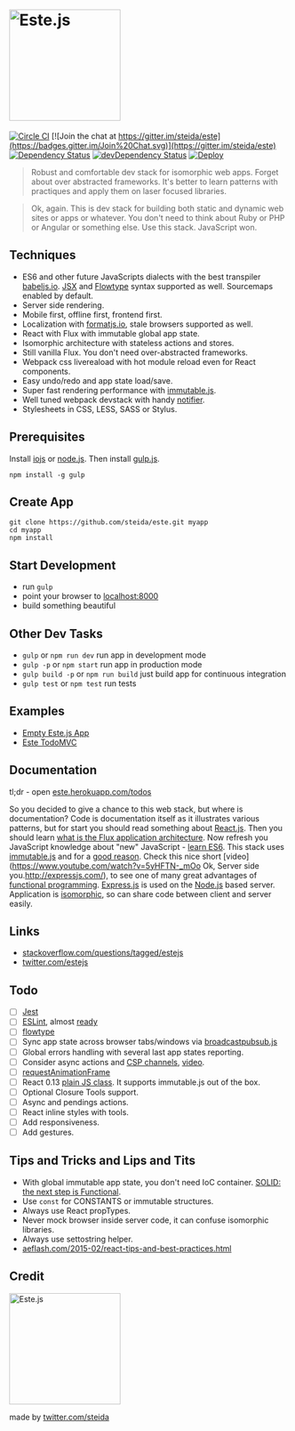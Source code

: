 # <a href="https://este.herokuapp.com/"><img alt="Este.js" src="https://cloud.githubusercontent.com/assets/66249/6515265/b91f0fb8-c388-11e4-857e-c90902e0b7a1.png" width="200"></a>

[![Circle CI](https://circleci.com/gh/steida/este.svg?style=svg)](https://circleci.com/gh/steida/este)
[![Join the chat at https://gitter.im/steida/este](https://badges.gitter.im/Join%20Chat.svg)](https://gitter.im/steida/este)
[![Dependency Status](https://david-dm.org/steida/este.png)](https://david-dm.org/steida/este)
[![devDependency Status](https://david-dm.org/steida/este/dev-status.png)](https://david-dm.org/steida/este#info=devDependencies)
[![Deploy](https://www.herokucdn.com/deploy/button.png)](https://heroku.com/deploy)

> Robust and comfortable dev stack for isomorphic web apps. Forget about over abstracted frameworks. It's better to learn patterns with practiques and apply them on laser focused libraries.

> Ok, again. This is dev stack for building both static and dynamic web sites or apps or whatever. You don't need to think about Ruby or PHP or Angular or something else. Use this stack. JavaScript won.

## Techniques

- ES6 and other future JavaScripts dialects with the best transpiler [babeljs.io](https://babeljs.io/). [JSX](http://facebook.github.io/react/docs/jsx-in-depth.html) and [Flowtype](http://flowtype.org/) syntax supported as well. Sourcemaps enabled by default. 
- Server side rendering.
- Mobile first, offline first, frontend first.
- Localization with [formatjs.io](http://formatjs.io/), stale browsers supported as well.
- React with Flux with immutable global app state.
- Isomorphic architecture with stateless actions and stores.
- Still vanilla Flux. You don't need over-abstracted frameworks.
- Webpack css livereaload with hot module reload even for React components.
- Easy undo/redo and app state load/save.
- Super fast rendering performance with [immutable.js](http://facebook.github.io/immutable-js).
- Well tuned webpack devstack with handy [notifier](https://github.com/mikaelbr/node-notifier).
- Stylesheets in CSS, LESS, SASS or Stylus. 

## Prerequisites

Install [iojs](https://iojs.org/) or [node.js](http://nodejs.org).
Then install [gulp.js](http://gulpjs.com/).
```shell
npm install -g gulp
```

## Create App

```shell
git clone https://github.com/steida/este.git myapp
cd myapp
npm install
```

## Start Development

- run `gulp`
- point your browser to [localhost:8000](http://localhost:8000)
- build something beautiful

## Other Dev Tasks

- `gulp` or `npm run dev` run app in development mode
- `gulp -p` or `npm start` run app in production mode
- `gulp build -p` or `npm run build` just build app for continuous integration
- `gulp test` or `npm test` run tests

## Examples

- [Empty Este.js App](https://este.herokuapp.com)
- [Este TodoMVC](https://github.com/steida/este-todomvc)

## Documentation

tl;dr - open [este.herokuapp.com/todos](https://este.herokuapp.com/todos)

So you decided to give a chance to this web stack, but where is documentation? Code is documentation itself as it illustrates various patterns, but for start you should read something about [React.js](http://facebook.github.io/react/). Then you should learn [what is the Flux
application architecture](https://medium.com/brigade-engineering/what-is-the-flux-application-architecture-b57ebca85b9e). Now refresh you JavaScript knowledge about "new" JavaScript - [learn ES6](https://babeljs.io/docs/learn-es6/). This stack uses [immutable.js](http://facebook.github.io/immutable-js/) and for a [good reason](https://github.com/facebook/immutable-js/#the-case-for-immutability). Check this nice short [video](https://www.youtube.com/watch?v=5yHFTN-_mOo Ok, Server side you.http://expressjs.com/), to see one of many great advantages of [functional programming](http://www.smashingmagazine.com/2014/07/02/dont-be-scared-of-functional-programming/). [Express.js](http://expressjs.com/) is used on the [Node.js](http://nodejs.org/api/) based server. Application is [isomorphic](http://isomorphic.net/javascript), so can share code between client and server easily.

## Links

- [stackoverflow.com/questions/tagged/estejs](http://stackoverflow.com/questions/tagged/estejs)
- [twitter.com/estejs](https://twitter.com/estejs)

## Todo

* [ ] [Jest](https://facebook.github.io/jest)
* [ ] [ESLint](http://eslint.org/), almost [ready](https://github.com/eslint/espree/issues/10)
* [ ] [flowtype](http://flowtype.org/)
* [ ] Sync app state across browser tabs/windows via [broadcastpubsub.js](http://goo.gl/Pt8NFQ)
* [ ] Global errors handling with several last app states reporting.
* [ ] Consider async actions and [CSP channels](https://github.com/ubolonton/js-csp), [video](https://www.youtube.com/watch?v=W2DgDNQZOwo&list=PLb0IAmt7-GS1cbw4qonlQztYV1TAW0sCr&index=6).
* [ ] [requestAnimationFrame](https://developer.mozilla.org/en-US/docs/Web/API/window/requestAnimationFrame)
* [ ] React 0.13 [plain JS class](http://facebook.github.io/react/blog/2015/01/27/react-v0.13.0-beta-1.html#plain-javascript-classes). It supports immutable.js out of the box.
* [ ] Optional Closure Tools support.
* [ ] Async and pendings actions.
* [ ] React inline styles with tools.
* [ ] Add responsiveness.
* [ ] Add gestures.

## Tips and Tricks and Lips and Tits

- With global immutable app state, you don't need IoC container. [SOLID: the next step is Functional](http://blog.ploeh.dk/2014/03/10/solid-the-next-step-is-functional).
- Use `const` for CONSTANTS or immutable structures.
- Always use React propTypes.
- Never mock browser inside server code, it can confuse isomorphic libraries.
- Always use settostring helper.
- [aeflash.com/2015-02/react-tips-and-best-practices.html](http://aeflash.com/2015-02/react-tips-and-best-practices.html)

## Credit

<img alt="Este.js" src="https://cloud.githubusercontent.com/assets/66249/6515278/de638916-c388-11e4-8754-184f5b11e770.jpeg" width="200">

made by [twitter.com/steida](https://twitter.com/steida)
